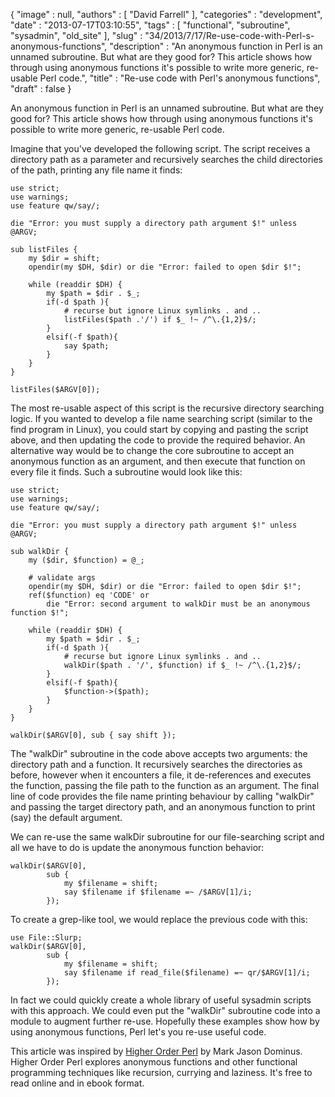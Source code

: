 {
   "image" : null,
   "authors" : [
      "David Farrell"
   ],
   "categories" : "development",
   "date" : "2013-07-17T03:10:55",
   "tags" : [
      "functional",
      "subroutine",
      "sysadmin",
      "old_site"
   ],
   "slug" : "34/2013/7/17/Re-use-code-with-Perl-s-anonymous-functions",
   "description" : "An anonymous function in Perl is an unnamed subroutine. But what are they good for? This article shows how through using anonymous functions it's possible to write more generic, re-usable Perl code.",
   "title" : "Re-use code with Perl's anonymous functions",
   "draft" : false
}


An anonymous function in Perl is an unnamed subroutine. But what are they good for? This article shows how through using anonymous functions it's possible to write more generic, re-usable Perl code.

Imagine that you've developed the following script. The script receives a directory path as a parameter and recursively searches the child directories of the path, printing any file name it finds:

``` prettyprint
use strict;
use warnings;
use feature qw/say/;

die "Error: you must supply a directory path argument $!" unless @ARGV;

sub listFiles {
    my $dir = shift;
    opendir(my $DH, $dir) or die "Error: failed to open $dir $!";

    while (readdir $DH) {
        my $path = $dir . $_;
        if(-d $path ){
            # recurse but ignore Linux symlinks . and ..
            listFiles($path .'/') if $_ !~ /^\.{1,2}$/;
        }
        elsif(-f $path){
            say $path;
        }
    }
}

listFiles($ARGV[0]);
```

The most re-usable aspect of this script is the recursive directory searching logic. If you wanted to develop a file name searching script (similar to the find program in Linux), you could start by copying and pasting the script above, and then updating the code to provide the required behavior. An alternative way would be to change the core subroutine to accept an anonymous function as an argument, and then execute that function on every file it finds. Such a subroutine would look like this:

``` prettyprint
use strict;
use warnings;
use feature qw/say/;

die "Error: you must supply a directory path argument $!" unless @ARGV;

sub walkDir {
    my ($dir, $function) = @_;

    # validate args
    opendir(my $DH, $dir) or die "Error: failed to open $dir $!";
    ref($function) eq 'CODE' or 
        die "Error: second argument to walkDir must be an anonymous function $!";

    while (readdir $DH) {
        my $path = $dir . $_;
        if(-d $path ){ 
            # recurse but ignore Linux symlinks . and ..
            walkDir($path . '/', $function) if $_ !~ /^\.{1,2}$/;
        }
        elsif(-f $path){
            $function->($path);
        }
    }
}

walkDir($ARGV[0], sub { say shift });
```

The "walkDir" subroutine in the code above accepts two arguments: the directory path and a function. It recursively searches the directories as before, however when it encounters a file, it de-references and executes the function, passing the file path to the function as an argument. The final line of code provides the file name printing behaviour by calling "walkDir" and passing the target directory path, and an anonymous function to print (say) the default argument.

We can re-use the same walkDir subroutine for our file-searching script and all we have to do is update the anonymous function behavior:

``` prettyprint
walkDir($ARGV[0], 
        sub { 
            my $filename = shift;
            say $filename if $filename =~ /$ARGV[1]/i;
        });
```

To create a grep-like tool, we would replace the previous code with this:

``` prettyprint
use File::Slurp;
walkDir($ARGV[0],
        sub {
            my $filename = shift;
            say $filename if read_file($filename) =~ qr/$ARGV[1]/i;
        });
```

In fact we could quickly create a whole library of useful sysadmin scripts with this approach. We could even put the "walkDir" subroutine code into a module to augment further re-use. Hopefully these examples show how by using anonymous functions, Perl let's you re-use useful code.

This article was inspired by [Higher Order Perl](http://hop.perl.plover.com/) by Mark Jason Dominus. Higher Order Perl explores anonymous functions and other functional programming techniques like recursion, currying and laziness. It's free to read online and in ebook format.
